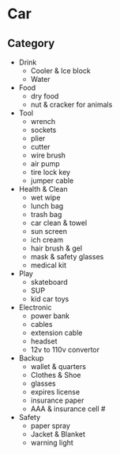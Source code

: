 # Car

## Category
- Drink
  - Cooler & Ice block
  - Water
- Food
  - dry food
  - nut & cracker for animals
- Tool
  - wrench
  - sockets
  - plier
  - cutter
  - wire brush
  - air pump
  - tire lock key
  - jumper cable
- Health & Clean
  - wet wipe
  - lunch bag
  - trash bag
  - car clean & towel
  - sun screen
  - ich cream
  - hair brush & gel
  - mask & safety glasses
  - medical kit
- Play
  - skateboard
  - SUP
  - kid car toys
- Electronic
  - power bank
  - cables
  - extension cable
  - headset
  - 12v to 110v convertor
- Backup
  - wallet & quarters
  - Clothes & Shoe
  - glasses
  - expires license
  - insurance paper
  - AAA & insurance cell #
- Safety
  - paper spray
  - Jacket & Blanket
  - warning light